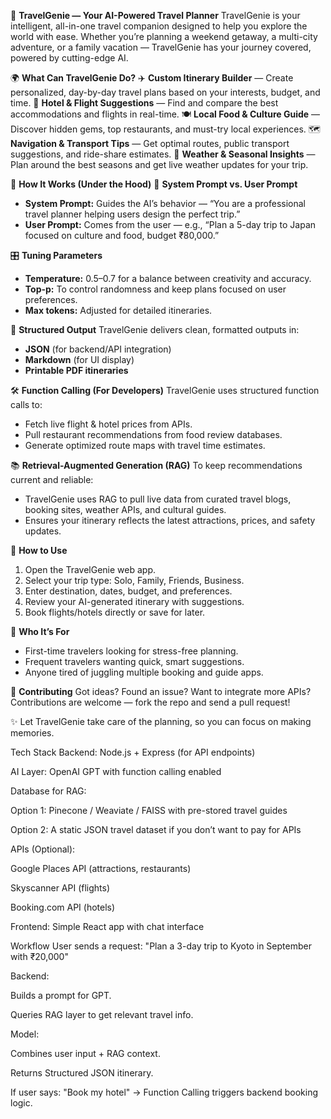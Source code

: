 🧳 **TravelGenie — Your AI-Powered Travel Planner**
TravelGenie is your intelligent, all-in-one travel companion designed to help you explore the world with ease. Whether you’re planning a weekend getaway, a multi-city adventure, or a family vacation — TravelGenie has your journey covered, powered by cutting-edge AI.

🌍 **What Can TravelGenie Do?**
✈️ **Custom Itinerary Builder** — Create personalized, day-by-day travel plans based on your interests, budget, and time.
🏨 **Hotel & Flight Suggestions** — Find and compare the best accommodations and flights in real-time.
🍽️ **Local Food & Culture Guide** — Discover hidden gems, top restaurants, and must-try local experiences.
🗺️ **Navigation & Transport Tips** — Get optimal routes, public transport suggestions, and ride-share estimates.
📅 **Weather & Seasonal Insights** — Plan around the best seasons and get live weather updates for your trip.

🧠 **How It Works (Under the Hood)**
🔁 **System Prompt vs. User Prompt**

* **System Prompt:** Guides the AI’s behavior — “You are a professional travel planner helping users design the perfect trip.”
* **User Prompt:** Comes from the user — e.g., “Plan a 5-day trip to Japan focused on culture and food, budget ₹80,000.”

🎛 **Tuning Parameters**

* **Temperature:** 0.5–0.7 for a balance between creativity and accuracy.
* **Top-p:** To control randomness and keep plans focused on user preferences.
* **Max tokens:** Adjusted for detailed itineraries.

📐 **Structured Output**
TravelGenie delivers clean, formatted outputs in:

* **JSON** (for backend/API integration)
* **Markdown** (for UI display)
* **Printable PDF itineraries**

🛠 **Function Calling (For Developers)**
TravelGenie uses structured function calls to:

* Fetch live flight & hotel prices from APIs.
* Pull restaurant recommendations from food review databases.
* Generate optimized route maps with travel time estimates.

📚 **Retrieval-Augmented Generation (RAG)**
To keep recommendations current and reliable:

* TravelGenie uses RAG to pull live data from curated travel blogs, booking sites, weather APIs, and cultural guides.
* Ensures your itinerary reflects the latest attractions, prices, and safety updates.

🚀 **How to Use**

1. Open the TravelGenie web app.
2. Select your trip type: Solo, Family, Friends, Business.
3. Enter destination, dates, budget, and preferences.
4. Review your AI-generated itinerary with suggestions.
5. Book flights/hotels directly or save for later.

👥 **Who It’s For**

* First-time travelers looking for stress-free planning.
* Frequent travelers wanting quick, smart suggestions.
* Anyone tired of juggling multiple booking and guide apps.

🤝 **Contributing**
Got ideas? Found an issue? Want to integrate more APIs?
Contributions are welcome — fork the repo and send a pull request!

✨ Let TravelGenie take care of the planning, so you can focus on making memories.

Tech Stack
Backend: Node.js + Express (for API endpoints)

AI Layer: OpenAI GPT with function calling enabled

Database for RAG:

Option 1: Pinecone / Weaviate / FAISS with pre-stored travel guides

Option 2: A static JSON travel dataset if you don’t want to pay for APIs

APIs (Optional):

Google Places API (attractions, restaurants)

Skyscanner API (flights)

Booking.com API (hotels)

Frontend: Simple React app with chat interface

Workflow
User sends a request:
"Plan a 3-day trip to Kyoto in September with ₹20,000"

Backend:

Builds a prompt for GPT.

Queries RAG layer to get relevant travel info.

Model:

Combines user input + RAG context.

Returns Structured JSON itinerary.

If user says: "Book my hotel" → Function Calling triggers backend booking logic.

